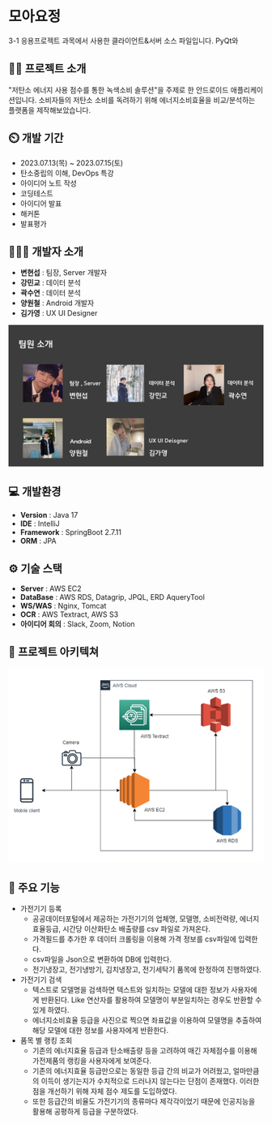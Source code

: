 # 모아요정
3-1 응용프로젝트 과목에서 사용한 클라이언트&서버 소스 파일입니다. PyQt와 
## 👨‍🏫 프로젝트 소개
"저탄소 에너지 사용 점수를 통한 녹색소비 솔루션"을 주제로 한 안드로이드 애플리케이션입니다. 소비자들의 저탄소 소비를 독려하기 위해 에너지소비효율을 비교/분석하는 플랫폼을 제작해보았습니다. 

## ⏲️ 개발 기간 
- 2023.07.13(목) ~ 2023.07.15(토)
- 탄소중립의 이해, DevOps 특강
- 아이디어 노트 작성
- 코딩테스트
- 아이디어 발표
- 해커톤
- 발표평가
  
## 🧑‍🤝‍🧑 개발자 소개 
- **변현섭** : 팀장, Server 개발자
- **강민교** : 데이터 분석
- **곽수연** : 데이터 분석
- **양원철** : Android 개발자
- **김가영** : UX UI Designer
  
![개발자 소개](https://github.com/gmlstjq123/INHA_NET_ZERO_HACKATHON/blob/hello_there-12/%EA%B0%9C%EB%B0%9C%EC%9E%90%20%EC%86%8C%EA%B0%9C.png)

## 💻 개발환경
- **Version** : Java 17
- **IDE** : IntelliJ
- **Framework** : SpringBoot 2.7.11
- **ORM** : JPA

## ⚙️ 기술 스택
- **Server** : AWS EC2
- **DataBase** : AWS RDS, Datagrip, JPQL, ERD AqueryTool
- **WS/WAS** : Nginx, Tomcat
- **OCR** : AWS Textract, AWS S3
- **아이디어 회의** : Slack, Zoom, Notion

## 📝 프로젝트 아키텍쳐
![프로젝트 아키텍쳐](https://github.com/gmlstjq123/INHA_NET_ZERO_HACKATHON/blob/hello_there-12/%ED%94%84%EB%A1%9C%EC%A0%9D%ED%8A%B8%20%EC%95%84%ED%82%A4%ED%85%8D%EC%B3%90.png)

## 📌 주요 기능
- 가전기기 등록
  - 공공데이터포털에서 제공하는 가전기기의 업체명, 모델명, 소비전력량, 에너지 효율등급, 시간당 이산화탄소 배출량를 csv 파일로 가져온다.
  - 가격필드를 추가한 후 데이터 크롤링을 이용해 가격 정보를 csv파일에 입력한다.
  - csv파일을 Json으로 변환하여 DB에 입력한다.
  - 전기냉장고, 전기냉방기, 김치냉장고, 전기세탁기 품목에 한정하여 진행하였다.
- 가전기기 검색
   - 텍스트로 모델명을 검색하면 텍스트와 일치하는 모델에 대한 정보가 사용자에게 반환된다. Like 연산자를 활용하여 모델명이 부분일치하는 경우도 반환할 수 있게 하였다.
   - 에너지소비효율 등급을 사진으로 찍으면 좌표값을 이용하여 모델명을 추출하여 해당 모델에 대한 정보를 사용자에게 반환한다.
- 품목 별 랭킹 조회
    - 기존의 에너지효율 등급과 탄소배출량 등을 고려하여 매긴 자체점수를 이용해 가전제품의 랭킹을 사용자에게 보여준다.
    - 기존의 에너지효율 등급만으로는 동일한 등급 간의 비교가 어려웠고, 얼마만큼의 이득이 생기는지가 수치적으로 드러나지 않는다는 단점이 존재했다. 이러한 점을 개선하기 위해 자체 점수 제도를 도입하였다.
    - 또한 등급간의 비율도 가전기기의 종류마다 제각각이었기 때문에 인공지능을 활용해 공평하게 등급을 구분하였다.
